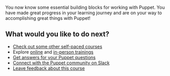 You now know some essential building blocks for working with Puppet. You have made great progress in your learning journey and are on your way to accomplishing great things with Puppet!

## What would you like to do next?
* [Check out some other self-paced courses](https://learn.puppet.com/category/self-paced-training)
* Explore [online](https://learn.puppet.com/category/online-instructor-led-training) and [in-person trainings](https://learn.puppet.com/category/instructor-led-training)
* [Get answers for your Puppet questions](https://ask.puppet.com/questions/)
* [Connect with the Puppet community on Slack](https://slack.puppet.com/)
* [Leave feedback about this course](https://puppet.com/company/contact)
